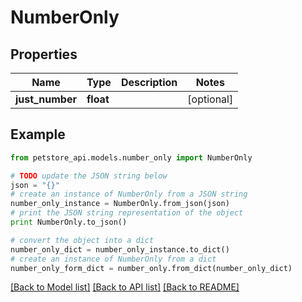 # NumberOnly


## Properties
Name | Type | Description | Notes
------------ | ------------- | ------------- | -------------
**just_number** | **float** |  | [optional] 

## Example

```python
from petstore_api.models.number_only import NumberOnly

# TODO update the JSON string below
json = "{}"
# create an instance of NumberOnly from a JSON string
number_only_instance = NumberOnly.from_json(json)
# print the JSON string representation of the object
print NumberOnly.to_json()

# convert the object into a dict
number_only_dict = number_only_instance.to_dict()
# create an instance of NumberOnly from a dict
number_only_form_dict = number_only.from_dict(number_only_dict)
```
[[Back to Model list]](../README.md#documentation-for-models) [[Back to API list]](../README.md#documentation-for-api-endpoints) [[Back to README]](../README.md)


